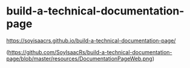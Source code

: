 # build-a-technical-documentation-page
https://soyisaacrs.github.io/build-a-technical-documentation-page/


(https://github.com/SoyIsaacRs/build-a-technical-documentation-page/blob/master/resources/DocumentationPageWeb.png)
